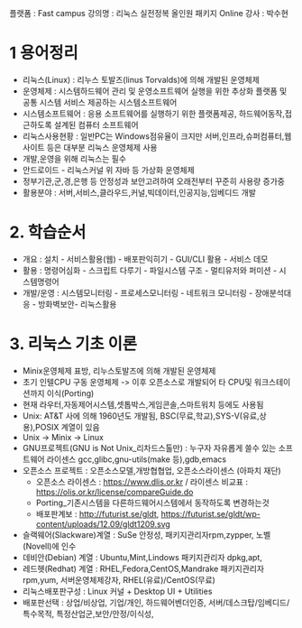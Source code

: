 플랫폼 : Fast campus 
강의명 : 리눅스 실전정복 올인원 패키지 Online
강사 : 박수현

# 1 용어정리
  - 리눅스(Linux) : 리누스 토발즈(linus Torvalds)에 의해 개발된 운영체제
  - 운영체제 : 시스템하드웨어 관리 및 운영소프트웨어 실행을 위한 추상화 플랫폼 및 공통 시스템 서비스 제공하는 시스템소프트웨어
  - 시스템소프트웨어 : 응용 소프트웨어를 실행하기 위한 플랫폼제공, 하드웨어동작,접근하도록 설계된 컴퓨터 소프트웨어
  - 리눅스사용현황 : 일반PC는 Windows점유율이 크지만 서버,인프라,슈퍼컴퓨터,웹사이트 등은 대부분 리눅스 운영체제 사용
  - 개발,운영을 위해 리눅스는 필수
  - 안드로이드 - 리눅스커널 위 자바 등 가상화 운영체제
  - 정부기관,군,경,은행 등 안정성과 보안고려하여 오래전부터 꾸준히 사용량 증가중
  - 활용분야 : 서버,서비스,클라우드,커널,빅데이터,인공지능,임베디드 개발
  
# 2. 학습순서
  - 개요 : 설치 - 서비스활용(웹) - 배포판익히기 - GUI/CLI 활용 - 서비스 데모
  - 활용 : 명령어심화 - 스크립트 다루기 - 파일시스템 구조 - 멀티유저와 퍼미션 - 시스템명령어
  - 개발/운영 : 시스템모니터링 - 프로세스모니터링 - 네트워크 모니터링 - 장애분석대응 - 방화벽보안- 리눅스활용
  
# 3. 리눅스 기초 이론
  - Minix운영체제 표방, 리누스토발즈에 의해 개발된 운영체제
  - 초기 인텔CPU 구동 운영체제 -> 이후 오픈소스로 개발되어 타 CPU및 워크스테이션까지 이식(Porting)
  - 현재 라우터,자동제어시스템,셋톱박스,게임콘솔,스마트워치 등에도 사용됨
  - Unix: AT&T 사에 의해 1960년도 개발됨, BSC(무료,학교),SYS-V(유료,상용),POSIX 계열이 있음
  - Unix -> Minix -> Linux
  - GNU프로젝트(GNU is Not Unix_리차드스톨만) : 누구자 자유롭게 쓸수 있는 소프트웨어 라이센스 gcc,glibc,gnu-utils(make 등),gdb,emacs 
  - 오픈소스 프로젝트 : 오픈소스모델,개방협협업, 오픈소스라이센스 (아파치 재단)
    * 오픈소스 라이센스 : https://www.dlis.or.kr  / 라이센스 비교표 : https://olis.or.kr/license/compareGuide.do
    * Porting_기존시스템을 다른하드웨어시스템에서 동작하도록 변경하는것
    * 배포판계보 : http://futurist.se/gldt, https://futurist.se/gldt/wp-content/uploads/12.09/gldt1209.svg
  - 슬랙웨어(Slackware)계열 : SuSe 안정성, 패키지관리자rpm,zypper, 노벨(Novell)에 인수
  - 데비안(Debian) 계열 : Ubuntu,Mint,Lindows 패키지관리자 dpkg,apt,
  - 레드헷(Redhat) 계열 : RHEL,Fedora,CentOS,Mandrake 패키지관리자 rpm,yum, 서버운영체제강자, RHEL(유료)/CentOS(무료)
  - 리눅스배포판구성 : Linux 커널 + Desktop UI + Utilities
  - 배포판선택 : 상업/비상업, 기업/개인, 하드웨어벤더인증, 서버/데스크탑/임베디드/특수목적, 특정산업군,보안/안정/이식성, 
  
  
